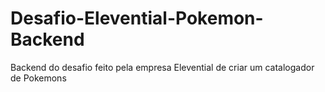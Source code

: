 # Desafio-Elevential-Pokemon-Backend
Backend do desafio feito pela empresa Elevential de criar um catalogador de Pokemons
